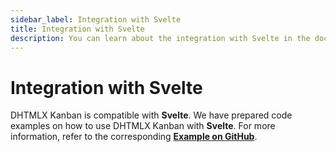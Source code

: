 ```yaml
---
sidebar_label: Integration with Svelte
title: Integration with Svelte
description: You can learn about the integration with Svelte in the documentation of the DHTMLX JavaScript Kanban library. Browse developer guides and API reference, try out code examples and live demos, and download a free 30-day evaluation version of DHTMLX Kanban.
---
```


# Integration with Svelte

DHTMLX Kanban is compatible with **Svelte**. We have prepared code examples on how to use DHTMLX Kanban with **Svelte**. For more information, refer to the corresponding [**Example on GitHub**](https://github.com/DHTMLX/svelte-kanban-demo).

